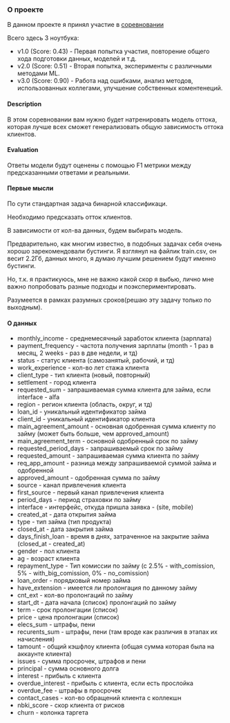 ### О проекте
В данном проекте я принял участие в [соревновании](https://www.kaggle.com/competitions/adengi-internship)

Всего здесь 3 ноутбука:
- v1.0 (Score: 0.43) - Первая попытка участия, повторение общего хода подготовки данных, моделей и т.д. 
- v2.0 (Score: 0.51) - Вторая попытка, эксперименты с различными методами ML.
- v3.0  (Score: 0.90) - Работа над ошибками, анализ методов, использованных коллегами, улучшение собственных коментенеций.

#### Description
В этом соревновании вам нужно будет натренировать модель оттока, которая лучше всех сможет генерализовать общую зависимость оттока клиентов.

#### Evaluation
Ответы модели будут оценены с помощью F1 метрики между предсказанными ответами и реальными.

#### Первые мысли
По сути стандартная задача бинарной классификаци.

Необходимо предсказать отток клиентов.

В зависимости от кол-ва данных, будем выбирать модель.

Предварительно, как многим известно, в подобных задачах себя очень хорошо зарекомендовали бустинги.
Я взглянул на файлик train.csv, он весит 2.2Гб, данных много, я думаю лучшим решением будут именно бустинги.

Но, т.к. я практикуюсь, мне не важно какой скор я выбью, лично мне важно попробовать разные подходы и поэкспериментировать.

Разумеется в рамках разумных сроков(решаю эту задачу только по выходным).

#### О данных
- monthly_income - среднемесячный заработок клиента (зарплата)
- payment_frequency - частота получения зарплаты (month - 1 раз в месяц, 2 weeks - раз в две недели, и тд)
- status - статус клиента (самозанятый, рабочий, и тд)
- work_experience - кол-во лет стажа клиента
- client_type - тип клиента (новый, повторный)
- settlement - город клиента
- requested_sum - запрашиваемая сумма клиента для займа, если interface - alfa
- region - регион клиента (область, округ, и тд)
- loan_id - уникальный идентификатор займа
- client_id - уникальный идентификатор клиента
- main_agreement_amount - основная одобренная сумма клиенту по займу (может быть больше, чем approved_amount)
- main_agreement_term - основной одобренный срок по займу
- requested_period_days - запрашиваемый срок по займу
- requested_amount - запрашиваемая сумма клиента по займу
- req_app_amount - разница между запрашиваемой суммой займа и одобренной
- approved_amount - одобренная сумма по займу
- source - канал привлечения клиента
- first_source - первый канал привлечения клиента
- period_days - период страховки по займу
- interface - интерфейс, откуда пришла заявка - (site, mobile)
- created_at - дата открытия займа
- type - тип займа (тип продукта)
- closed_at - дата закрытия займа
- days_finish_loan - время в днях, затраченное на закрытие займа (closed_at - created_at)
- gender - пол клиента
- ag - возраст клиента
- repayment_type - Тип комиссии по займу (с 2.5% - with_comission, 5% - with_big_comission, 0% - no_comission)
- loan_order - порядковый номер займа
- have_extension - имеется ли пролонгация по данному займу
- cnt_ext - кол-во пролонгаций по займу
- start_dt - дата начала (список) пролонгаций по займу
- term - срок пролонгации (список)
- price - цена пролонгации (список)
- elecs_sum - штрафы, пени
- recurents_sum - штрафы, пени (там вроде как различия в этапах их начисления)
- tamount - общий кэшфлоу клиента (общая сумма которая была на аккаунте клиента)
- issues - сумма просрочек, штрафов и пени
- principal - сумма основного долга
- interest - прибыль с клиента
- overdue_interest - прибыль с клиента, если есть прослойка
- overdue_fee - штрафы в просрочек
- contact_cases - кол-во обращений клиента с коллекшн
- nbki_score - скор клиента от рисков
- churn - колонка таргета
